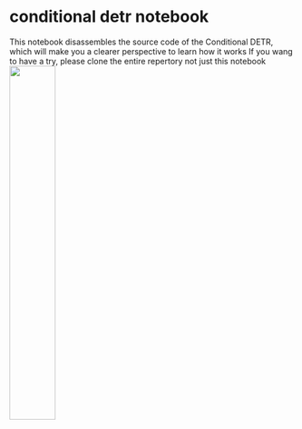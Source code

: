 # conditional detr notebook
This notebook disassembles the source code of the Conditional DETR,  which will make you a clearer perspective to learn how it works
If you wang to have a try, please clone the entire repertory not just this notebook
<img src="https://user-images.githubusercontent.com/62285254/198644710-3476804d-f4c6-4b26-80c1-1306796e513c.png" width="40%">
